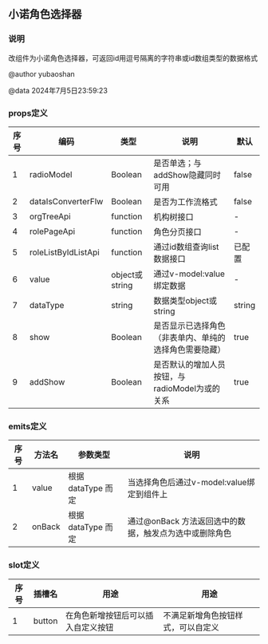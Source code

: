 ## 小诺角色选择器

### 说明

改组件为小诺角色选择器，可返回id用逗号隔离的字符串或id数组类型的数据格式

@author yubaoshan

@data 2024年7月5日23:59:23

### props定义

| 序号  | 编码                  | 类型            | 说明                           | 默认     |
|-----|---------------------|---------------|------------------------------|--------|
| 1   | radioModel          | Boolean       | 是否单选；与addShow隐藏同时可用          | false  |
| 2   | dataIsConverterFlw  | Boolean       | 是否为工作流格式                     | false  |
| 3   | orgTreeApi          | function      | 机构树接口                        | -      |
| 4   | rolePageApi         | function      | 角色分页接口                       | -      |
| 5   | roleListByIdListApi | function      | 通过id数组查询list数据接口             | 已配置    |
| 6   | value               | object或string | 通过v-model:value绑定数据          | -      |
| 7   | dataType            | string        | 数据类型object或string            | string |
| 8   | show                | Boolean       | 是否显示已选择角色（非表单内、单纯的选择角色需要隐藏）  | true   |
| 9   | addShow             | Boolean       | 是否默认的增加人员按钮，与radioModel为或的关系 | true   |

### emits定义

| 序号 | 方法名    | 参数类型           | 说明                              |
|----|--------|----------------|---------------------------------|
| 1  | value  | 根据 dataType 而定         | 当选择角色后通过v-model:value绑定到组件上     |
| 2  | onBack | 根据 dataType 而定 | 通过@onBack 方法返回选中的数据，触发点为选中或删除角色 |

### slot定义

| 序号 | 插槽名    | 用途                | 用途                |
|----|--------|-------------------|-------------------|
| 1  | button | 在角色新增按钮后可以插入自定义按钮 | 不满足新增角色按钮样式，可以自定义 |

